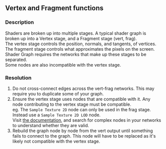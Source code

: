 ## Vertex and Fragment functions
### Description
Shaders are broken up into multiple stages. A typical shader graph is broken up into a Vertex stage, and a Fragment stage (vert, frag).  
The vertex stage controls the position, normals, and tangents, of vertices.  
The fragment stage controls what approximates the pixels on the screen.  
Shader Graph requires the networks that make up these stages to be separated.  
Some nodes are also incompatible with the vertex stage.  

### Resolution
1. Do not cross-connect edges across the vert-frag networks. This may require you to duplicate some of your graph.  
2. Ensure the vertex stage uses nodes that are compatible with it. Any node contributing to the vertex stage must be compatible.  
    eg. The `Sample Texture 2D` node can only be used in the frag stage. Instead use a `Sample Texture 2D LOD` node.  
    Visit [the documentation](http://docs.unity3d.com/Packages/com.unity.shadergraph@latest/index.html?subfolder=/manual/Node-Library.html), and search for complex nodes in your networks to understand whether they are valid.
3. Rebuild the graph node by node from the vert output until something fails to connect to the graph. This node will have to be replaced as it's likely not compatible with the vertex stage.  